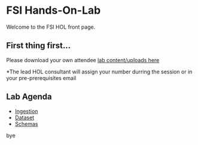 # FSI Hands-On-Lab

Welcome to the FSI HOL front page.

## First thing first...

Please download your own attendee [lab content/uploads here](https://github.com/adobe/AEP-Hands-on-Labs/blob/master/labs/fsi/lab_dowloads.md)

*The lead HOL consultant will assign your number durring the session or in your pre-prerequisites email

## Lab Agenda

 - [Ingestion](https://github.com/adobe/AEP-Hands-on-Labs/blob/master/labs/fsi/Foundations%20Ingestion.md)
 - [Dataset](https://github.com/adobe/AEP-Hands-on-Labs/blob/master/labs/fsi/Foundations%20Datasets.md)
 - [Schemas](https://github.com/adobe/AEP-Hands-on-Labs/blob/master/labs/fsi/Foundations%20Schemas.md)

bye
